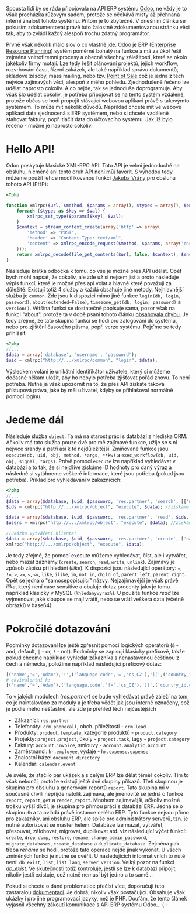 Spousta lidí by se ráda připojovala na API ERP systému [Odoo](https://www.odoo.com/), ne vždy je to však procházka růžovým sadem, protože se očekává místy až přehnaná interní znalost tohoto systému. Přitom je to zbytečné. V dnešním článku se pokusím zdokumentovat právě tuto žalostně zdokumentovanou stránku věci tak, aby to zvládl každý alespoň trochu zdatný programátor.

Prvně však několik málo slov o co vlastně jde. Odoo je ERP ([Enterprise Resource Planning](http://www.orgis.cz/sluzby/in-house)) systém poměrně bohatý na funkce a má za úkol řešit zejména vnitrofiremní procesy a obecně všechny záležitosti, které se okolo jakékoliv firmy motají. Lze tedy řešit plánování projektů, jejich workflow, rozvrhování času, řízení zakázek, ale také například správu dokumentů, skladové zásoby, mass mailing, nebo tzv. [Point of Sale](https://www.odoo.com/page/point-of-sale) což je jedna z těch nejvíce zajímavých věcí, alespoň z mého pohledu. Zjednodušeně řečeno lze udělat naprosto cokoliv. A co nejde, tak se jednoduše doprogramuje. Aby však šlo udělat cokoliv, je potřeba připojovat se na tento systém vzdáleně, protože občas se hodí propojit stávající webovou aplikaci právě s takovýmto systémem. To může mít několik důvodů. Například chcete mít ve webové aplikaci data sjednocená s ERP systémem, nebo si chcete vzdáleně stahovat faktury, popř. tlačit data do účtovacího systému. Jak již bylo řečeno - možné je naprosto cokoliv.

# Hello API!

Odoo poskytuje klasické XML-RPC API. Toto API je velmi jednoduché na obsluhu, nicméně ani tento druh API [není můj favorit](srackoapi). S výhodou tedy můžeme použít lehce modifikovanou funkci [Jakuba Vrány](http://php.vrana.cz/webove-sluzby-v-php-xml-rpc-a-soap.php) pro obsluhu tohoto API (PHP):

```php
<?php

function xmlrpc($url, $method, $params = array(), $types = array(), $encoding = 'utf-8') {
    foreach ($types as $key => $val) {
        xmlrpc_set_type($params[$key], $val);
    }
    $context = stream_context_create(array('http' => array(
        'method' => "POST",
        'header' => "Content-Type: text/xml",
        'content' => xmlrpc_encode_request($method, $params, array('encoding' => $encoding))
    )));
    return xmlrpc_decode(file_get_contents($url, false, $context), $encoding);
}
```

Následuje krátká odbočka k tomu, co vše je možné přes API udělat. Opět bych mohl napsat, že cokoliv, ale zde už si nejsem jist a proto následuje výpis funkcí, které je možné přes api volat a hlavně které považuji za důležité. Existují totiž 4 služby a každá obsahuje jiné metody. Nejhlavnější služba je `common`. Zde jsou k dispozici mimo jiné funkce `login(db, login, password)`, `about(extended=False)`, `timezone_get(db, login, password)` a `version()`. Většina funkcí se dostatečně popisuje sama, pozor však na funkci "about", protože ta v době psaní tohoto článku [obsahovala chybu](https://github.com/odoo/odoo/pull/2028). Je tedy zřejmé, že tato skupina funkcí se hodí pro zalogování do systému, nebo pro zjištění časového pásma, popř. verze systému. Pojďme se tedy přihlásit:

```php
<?php
//...
$data = array('database', 'username', 'password');
$uid = xmlrpc("http://.../xmlrpc/common", "login", $data);
```

Výsledkem volání je unikátní identifikátor uživatele, který si můžeme dočasně někam uložit, aby ho nebylo potřeba zjišťovat pořád znovu. To není potřeba. Nutné ja však upozornit na to, že přes API získáte taková přístupová práva, jaké by měl uživatel, kdyby se přihlašoval normálně pomocí loginu.

# Jedeme dál

Následuje služba `object`. Ta má na starost práci s databází z hlediska ORM. Ačkoliv má tato služba pouze dvě pro mě zajímavé funkce, užije se s ní nejvíce srandy a patří asi k té nejdůležitější. Zmiňované funkce jsou `execute(db, uid, obj, method, *args, **kw)` a `exec_workflow(db, uid, obj, signal, *args)`. Právě pomocí `execute` lze například vyhledávat v databázi a to tak, že si nejdříve získáme ID hodnoty pro daný výraz a následně si vytáhneme veškeré informace, které jsou potřeba (pokud jsou potřeba). Příklad pro vyhledávání v zákaznících:

```php
<?php
//...
$data = array($database, $uid, $password, 'res.partner', 'search', [['name', 'ilike', 'hledanyvyraz']]);
$ids = xmlrpc("http://.../xmlrpc/object", "execute", $data); //získáme IDčka

$data = array($database, $uid, $password, 'res.partner', 'read', $ids, ['image', 'display_name', 'function', 'email']);
$users = xmlrpc("http://.../xmlrpc/object", "execute", $data); //získáme zákazníky

//ukázka vytváření klienta:
$data = array($database, $uid, $password, 'res.partner', 'create', ['name' => 'John Doe']);
xmlrpc("http://.../xmlrpc/object", "execute", $data);
```

Je tedy zřejmé, že pomocí execute můžeme vyhledávat, číst, ale i vytvářet, nebo mazat záznamy (`create`, `search`, `read`, `write`, `unlink`). Zajímavý je způsob zápisu při hledání (<em>ilike</em>). K dispozici jsou následující operátory: `=`, `!=`, `>`, `>=`, `<`, `<=`, `like`, `ilike`, `in`, `not in`, `child_of`, `parent_left`, `parent_right`. Opět se jedná o "samosepopisující" názvy. Nejzajímavější je však právě <em>ilike</em>, který není case sensitive a obaluje dotaz procenty jako je tomu například klasicky v MySQL (`%hledanyvyraz%`). U použíté funkce <em>read</em> lze vyjmenovat jaké sloupce se mají vrátit, nebo se vrátí veškerá data (včetně obrázků v base64).

# Pokročilé dotazování

Podmínky dotazování lze ještě zpřesnit pomocí logických operátorů (`&` - and, default, `|` - or, `!` - not). Podmínky se zapisují klasicky prefixově, takže pokud chceme například vyhledat zákazníka s nenastavenou češtinou z čech a německa, položíme například následující prefixový dotaz:

```python
[('name','=','Adam'),'!',('language.code','=','cs_CZ'),'](',('country_id.code','=','CZ'),('country_id.code','=','DE'))
# ekvivalentní k:
[('name','=','Adam'),('language.code','!=','cs_CZ'),'](',('country_id.code','=','CZ'),('country_id.code','=','DE'))
```

To v jakých modulech (<em>res.partner</em>) se bude vyhledávat právě záleží na tom, co je naintalováno za moduly a je třeba vědět jak jsou interně označeny, což je podle mého nešťastné, ale zde je přehled těch nejčastějších

- Zákazníci: `res.partner`
- Telefonáty: `crm.phonecall`, obch. příležitosti - `crm.lead`
- Produkty: `product.template`, kategorie produktů - `product.category`
- Projekty: `project.project`, úkoly - `project.task`, tagy - `project.category`
- Faktury: `account.invoice`, smlouvy - `account.analytic.account`
- Zaměstnanci: `hr.employee`, výdaje - `hr.expense.expense`
- Znalostní báze: `document.directory`
- Kalendář: `calendar.event`

Je svělé, že stačilo pár ukázek a s celým ERP lze dělat téměř cokoliv. Tím to však nekončí, protože existují ještě dvě skupiny příkazů. Třetí skupinou je skupina pro obsluhu a generování reportů `report`. Tato skupina mi v současné chvíli nepřijde natolik zajímavá, ale jmenovitě se jedná o funkce `report`, `report_get` a `render_report`. Mnohem zajímavější, ačkoliv možná trošku vyšší dívčí, je skupina pro přímou práci s databází ERP. Jedná se o skupinu `db` a ta ovládá právě instance celého ERP. Tyto funkce nejsou přímo pro zákazníky, ani obsluhu ERP, ale spíše pro administrátory serverů, tzn. je nutné autorizovat se master helem. Databáze lze mazat, vytvářet, přesouvat, zálohovat, migrovat, duplikovat atd. viz následující výčet funkcí: `create`, `drop`, `dump`, `restore`, `rename`, `change_admin_password`, `migrate_databases`, `create_database` a `duplicate_database`. Zejména pak třeba <em>rename</em> se hodí, protože tato operace nejde jinak vykonat. U všech zmíněných funkcí je nutné se ověřit. U následujících informativních to nuté není: `db_exist`, `list`, `list_lang`, `server_version`. Velký pozor na funkci <em>db_exist</em>. Ve skutečnosti totiž kontroluje, jestli se lze k databázi připojit, nikoliv jestli existuje, což nutně nemusí být jedno a to samé...

Pokud si chcete o dané problematice přečíst více, doporučuji tuto zastaralou [dokumentaci](https://doc.odoo.com/6.1/developer/12_api/). Je dobrá, nikoliv však postačující. Obsahuje však ukázky i pro jiné programovací jazyky, než je PHP. Doufám, že tento článek vyjasnil všechny zákoutí komunikace s API ERP systému Odoo... (-: